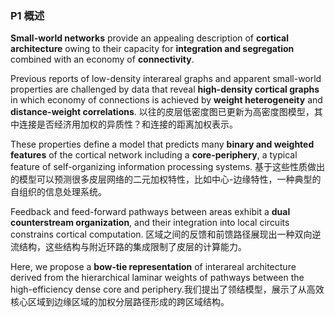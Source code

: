 ### P1 概述

**Small-world networks** provide an appealing description of **cortical architecture** owing to their capacity for **integration and segregation** combined with an economy of **connectivity**. 

Previous reports of low-density interareal graphs and apparent small-world properties are challenged by data that reveal **high-density cortical graphs** in which economy of connections is achieved by **weight heterogeneity** and **distance-weight correlations**. 以往的皮层低密度图已更新为高密度图模型，其中连接是否经济用加权的异质性？和连接的距离加权表示。

These properties define a model that predicts many **binary and weighted features** of the cortical network including a **core-periphery**, a typical feature of self-organizing information processing systems. 基于这些性质做出的模型可以预测很多皮层网络的二元加权特性，比如中心-边缘特性，一种典型的自组织的信息处理系统。

Feedback and feed-forward pathways between areas exhibit a **dual counterstream organization**, and their integration into local circuits constrains cortical computation. 区域之间的反馈和前馈路径展现出一种双向逆流结构，这些结构与附近环路的集成限制了皮层的计算能力。

Here, we propose a **bow-tie representation** of interareal architecture derived from the hierarchical laminar weights of pathways between the high-efficiency dense core and periphery.我们提出了领结模型，展示了从高效核心区域到边缘区域的加权分层路径形成的跨区域结构。
